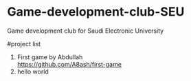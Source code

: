 # Game-development-club-SEU
Game development club for Saudi Electronic University 


#project list

1. First game by Abdullah <br>
<a>https://github.com/A8ash/first-game</a>
2. hello world 

